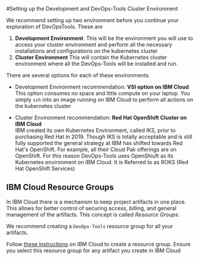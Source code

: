 #Setting up the Development and DevOps-Tools Cluster Environment

We recommend setting up two environment before you continue your exploration of DevOpsTools. These are

1. **Development Environment**. This will be the environment you will use to access your cluster environment and perform all the necessary installations and configurations on the kubernetes cluster
2. **Cluster Environment** This will contain the Kubernetes cluster environment where all the DevOps-Tools will be installed and run.

There are several options for each of these environments.

- Development Environment recommendation: **VSI option on IBM Cloud**<br>
  This option consumes no space and little compute on your laptop. You simply `ssh` into an image running on IBM Cloud to perform all actions on the kubernetes cluster <p>
- Cluster Environment recommendation: **Red Hat OpenShift Cluster on IBM Cloud**<br>
  IBM created its own Kubernetes Environment, called IKS, prior to purchasing Red Hat in 2019. Though IKS is totally acceptable and is still fully supported the general strategy at IBM has shifted towards Red Hat's OpenShift. For example, all their Cloud Pak offerings are on OpenShift. For this reason DevOps-Tools uses OpenShiuft as its Kubernetes environment on IBM Cloud. It is Referred to as ROKS (Red Hat OpenShift Services)

## IBM Cloud Resource Groups
In IBM Cloud there is a mechanism to keep project artifacts in one place. This allows for better control of securing access, billing, and general management of the artifacts. This concept is called _Resource Groups_.

We recommend creating a `DevOps-Tools` resource group for all your artifacts. 

Follow [these instructions](https://cloud.ibm.com/docs/resources?topic=resources-rgs#create_rgs) on IBM Cloud to create a resource group. Ensure you select this resource group for any artifact you create in IBM Cloud
